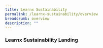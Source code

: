 ```yaml
---
title: Learnx Sustainability
permalink: /learnx-sustainability/overview
breadcrumb: overview
description: ""
---
```

### **Learnx Sustainability Landing**